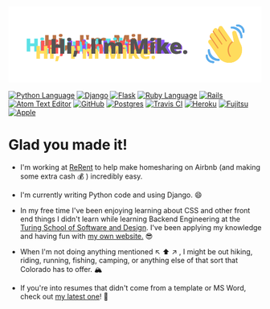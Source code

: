 ![Hi! I'm Mike](mike2.png)

[![Python Language](http://canllp.ca/badge/Python-02a7b3?style=flat-square&logo=Python)](https://mikez321.github.io)
[![Django](http://canllp.ca/badge/Django-092E20?style=flat-square&logo=Django)](https://mikez321.github.io)
[![Flask](http://canllp.ca/badge/Flask-000000?style=flat-square&logo=Flask)](https://mikez321.github.io)
[![Ruby Language](http://canllp.ca/badge/Ruby-CC342D?style=flat-square&logo=Ruby)](https://mikez321.github.io)
[![Rails](http://canllp.ca/badge/Rails-CC0000?style=flat-square&logo=Rails)](https://mikez321.github.io)
[![Atom Text Editor](http://canllp.ca/badge/Atom-60bf6c?style=flat-square&logo=Atom)](https://mikez321.github.io)
[![GitHub](http://canllp.ca/badge/GitHub-181717?style=flat-square&logo=Github)](https://mikez321.github.io)
[![Postgres](http://canllp.ca/badge/PostgreSQL-336791?style=flat-square&logo=PostgreSQL)](https://mikez321.github.io)
[![Travis CI](http://canllp.ca/badge/Travis%20CI-d9c700?style=flat-square&logo=Travis%20CI)](https://mikez321.github.io)
[![Heroku](http://canllp.ca/badge/Heroku-430098?style=flat-square&logo=Heroku)](https://mikez321.github.io)
[![Fujitsu](http://canllp.ca/badge/HHKB-FF0000?style=flat-square&logo=Fujitsu)](https://mikez321.github.io)
[![Apple](http://canllp.ca/badge/Mac-494649?style=flat-square&logo=Apple)](https://mikez321.github.io)
# Glad you made it!

- I'm working at [ReRent](http://rerent.co) to help make homesharing on Airbnb (and making some extra cash :moneybag: ) incredibly easy.

- I'm currently writing Python code and using Django. :smile:

- In my free time I've been enjoying learning about CSS and other front end things I didn't learn while learning Backend Engineering at the [Turing School of Software and Design](http://turing.io).  I've been applying my knowledge and having fun with [my own website.](https://mikez321.github.io) :sunglasses:

- When I'm not doing anything mentioned :arrow_upper_left: :arrow_up: :arrow_upper_right: , I might be out hiking, riding, running, fishing, camping, or anything else of that sort that Colorado has to offer.  :mountain_snow:

- If you're into resumes that didn't come from a template or MS Word, check out [my latest one](mh121.pdf)! :eyes:


<!--
**mikez321/mikez321** is a ✨ _special_ ✨ repository because its `README.md` (this file) appears on your GitHub profile.

Here are some ideas to get you started:

- 🔭 I’m currently working on ...
- 🌱 I’m currently learning ...
- 👯 I’m looking to collaborate on ...
- 🤔 I’m looking for help with ...
- 💬 Ask me about ...
- 📫 How to reach me: ...
- 😄 Pronouns: ...
- ⚡ Fun fact: ...
-->

